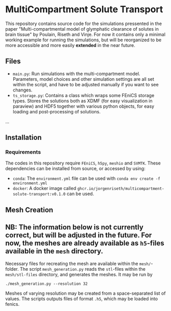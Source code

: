 # MultiCompartment Solute Transport
This repository contains source code for the simulations pressented in the paper "Multi-compartmental model of glymphatic clearance of solutes in brain tissue" by Poulain, Riseth and Vinje. For now it contains only a minimal working example for running the simulations, but will be reorganized to be more accessible and more easily **extended** in the near future. 

## Files
* `main.py`: Run simulations with the multi-compartment model. Parameters, model choices and other simulation settings are all set within the script, and have to be adjusted manually if you want to see changes.
* `ts_storage.py`: Contains a class which wraps some FEniCS storage types. Stores the solutions both as XDMF (for easy visualization in paraview) and HDF5 together with various python objects, for easy loading and post-processing of solutions.

...



## Installation
### Requirements
The codes in this repository require `FEniCS`, `h5py`, `meshio` and `SVMTK`.
These dependencies can be installed from source, or accessed by using:
- `conda`: The `environment.yml` file can be used with `conda env create -f environment.yml`
- `docker`: A docker image called `ghcr.io/jorgenriseth/multicompartment-solute-transport:v0.1.0` can be used.

## Mesh Creation
NB: The information below is not currently correct, but will be adjusted in the future. For now, the meshes are already available as `h5`-files available in the `mesh` directory.
---

Necessary files for recreating the mesh are available within the `mesh/`-folder. The script `mesh_generation.py` reads the `stl`-files within the `mesh/stl-files` directory, and generates the meshes. It may be run by
```
./mesh_generation.py --resolution 32
```

Meshes of varying resolution may be created from a space-separated list of values. The scripts outputs files of format `.h5`, which may be loaded into fenics.

